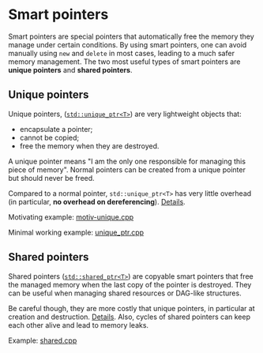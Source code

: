# Smart pointers

Smart pointers are special pointers that automatically free the memory they manage under certain conditions.
By using smart pointers, one can avoid manually using `new` and `delete` in most cases, leading to a much safer memory management.
The two most useful types of smart pointers are **unique pointers** and **shared pointers**.


## Unique pointers

Unique pointers, ([`std::unique_ptr<T>`](http://en.cppreference.com/w/cpp/memory/unique_ptr)) are very lightweight objects that:
* encapsulate a pointer;
* cannot be copied;
* free the memory when they are destroyed.

A unique pointer means "I am the only one responsible for managing this piece of memory".
Normal pointers can be created from a unique pointer but should never be freed.

Compared to a normal pointer, `std::unique_ptr<T>` has very little overhead (in particular, **no overhead on dereferencing**).
[Details](https://stackoverflow.com/questions/22295665/how-much-is-the-overhead-of-smart-pointers-compared-to-normal-pointers-in-c).

Motivating example: [motiv-unique.cpp](motiv-unique.cpp)

Minimal working example: [unique_ptr.cpp](unique_ptr.cpp)


## Shared pointers

Shared pointers ([`std::shared_ptr<T>`](http://en.cppreference.com/w/cpp/memory/shared_ptr))  are copyable smart pointers that
free the managed memory when the last copy of the pointer is destroyed.
They can be useful when managing shared resources or DAG-like structures.

Be careful though, they are more costly that unique pointers, in particular at creation and destruction.
[Details](https://stackoverflow.com/questions/22295665/how-much-is-the-overhead-of-smart-pointers-compared-to-normal-pointers-in-c).
Also, cycles of shared pointers can keep each other alive and lead to memory leaks.

Example: [shared.cpp](shared.cpp)
